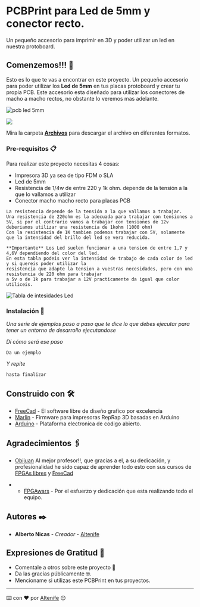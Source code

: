 # PCBPrint para Led de 5mm y conector recto.

Un pequeño accesorio para imprimir en 3D y poder utilizar un led en nuestra protoboard.

## Comenzemos!!! 🚀

Esto es lo que te vas a encontrar en este proyecto. Un pequeño accesorio para poder utilizar los **Led de 5mm** en tus placas protoboard y crear tu propia PCB.
Este accesorio esta diseñado para utilizar los conectores de macho a macho rectos, no obstante lo veremos mas adelante.


![pcb led 5mm](https://github.com/altenife/PCbPrints/blob/master/PCBPrint_Led_5mm_recto/Imagenes/PCBPrint%20led%205mm%20recto.jpg)


![](name-of-giphy.gif)

Mira la carpeta [**Archivos**](https://github.com/altenife/PCbPrints/tree/master/PCBPrint_Led_5mm_recto/Archivos) para descargar el archivo en diferentes formatos.


### Pre-requisitos 📋

Para realizar este proyecto necesitas 4 cosas:

- Impresora 3D ya sea de tipo FDM o SLA<br/>
- Led de 5mm<br/>
- Resistencia de 1/4w de entre 220 y 1k ohm. depende de la tensión a la que lo vallamos a utilizar<br/>
- Conector macho macho recto para placas PCB<br/>

```
La resistencia depende de la tensión a la que vallamos a trabajar.
Una resistencia de 220ohm es la adecuada para trabajar con tensiones a 5V, si por el contrario vamos a trabajar con tensiones de 12v deberiamos utilizar una resistencia de 1kohm (1000 ohm)
Con la resistencia de 1K tambien podemos trabajar con 5V, solamente que la intensidad del brillo del led se vera reducida.

**Importante** Los Led suelen funcionar a una tension de entre 1,7 y 4,6V dependiendo del color del led.
En esta tabla podeis ver la intensidad de trabajo de cada color de led y si quereis poder utilizar la
resistencia que adapte la tension a vuestras necesidades, pero con una resistencia de 220 ohm para trabajar
a 5v o de 1k para trabajar a 12V practicamente da igual que color utiliceis.

```
![Tabla de intesidades Led](https://github.com/altenife/PCbPrints/blob/master/PCBPrint_Led_5mm_recto/Imagenes/Tensiones%20led.png)

### Instalación 🔧

_Una serie de ejemplos paso a paso que te dice lo que debes ejecutar para tener un entorno de desarrollo ejecutandose_

_Dí cómo será ese paso_

```
Da un ejemplo
```

_Y repite_

```
hasta finalizar
```

## Construido con 🛠️

* [FreeCad](https://github.com/FreeCAD/FreeCAD) - El software libre de diseño grafico por excelencia
* [Marlin](https://github.com/MarlinFirmware/Marlin) - Firmware para impresoras RepRap 3D basadas en Arduino
* [Arduino](https://github.com/arduino/Arduino) - Plataforma electronica de codigo abierto.


## Agradecimientos 🖇️

* [Obijuan](https://github.com/Obijuan) Al mejor profesor!!, que gracias a el, a su dedicación, y profesionalidad he sido capaz de aprender todo esto con sus cursos de [FPGAs libres](https://github.com/Obijuan/digital-electronics-with-open-FPGAs-tutorial/wiki) y [FreeCad](https://github.com/Obijuan/tutoriales-freecad)
- * [FPGAwars](https://github.com/FPGAwars) - Por el esfuerzo y dedicación que esta realizando todo el equipo.


## Autores ✒️

* **Alberto Nicas** - *Creador* - [Altenife](https://github.com/altenife)

## Expresiones de Gratitud 🎁

* Comentale a otros sobre este proyecto 📢
* Da las gracias públicamente 🤓.
* Mencioname si utilizas este PCBPrint en tus proyectos.


---
⌨️ con ❤️ por [Altenife](https://github.com/altenife) 😊
